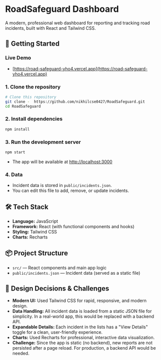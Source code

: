 # RoadSafeguard Dashboard

A modern, professional web dashboard for reporting and tracking road incidents, built with React and Tailwind CSS.

## 🚀 Getting Started

### Live Demo
- [https://road-safeguard-yho4.vercel.app](https://road-safeguard-yho4.vercel.app)

### 1. Clone the repository
```bash
# Clone this repository
git clone -  https://github.com/nikhilcse0427/RoadSafeguard.git
cd RoadSafeguard
```

### 2. Install dependencies
```bash
npm install
```

### 3. Run the development server
```bash
npm start
```

- The app will be available at [http://localhost:3000](http://localhost:3000)

### 4. Data
- Incident data is stored in `public/incidents.json`.
- You can edit this file to add, remove, or update incidents.

## 🛠️ Tech Stack
- **Language:** JavaScript
- **Framework:** React (with functional components and hooks)
- **Styling:** Tailwind CSS
- **Charts:** Recharts

## 📦 Project Structure
- `src/` — React components and main app logic
- `public/incidents.json` — Incident data (served as a static file)

## 📝 Design Decisions & Challenges
- **Modern UI:** Used Tailwind CSS for rapid, responsive, and modern design.
- **Data Handling:** All incident data is loaded from a static JSON file for simplicity. In a real-world app, this would be replaced with a backend API.
- **Expandable Details:** Each incident in the lists has a "View Details" toggle for a clean, user-friendly experience.
- **Charts:** Used Recharts for professional, interactive data visualization.
- **Challenge:** Since the app is static (no backend), new reports are not persisted after a page reload. For production, a backend API would be needed.


